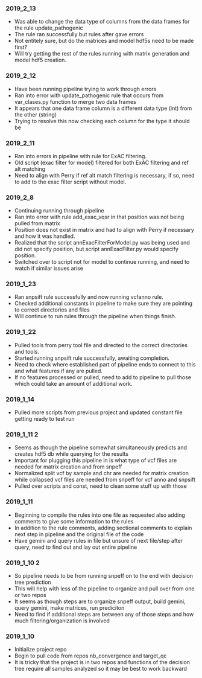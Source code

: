 ### 2019_2_13
* Was able to change the data type of columns from the data frames for the rule update_pathogenic
* The rule ran successfully but rules after gave errors
* Not entitely sure, but do the matrices and model hdf5s need to be made first?
* Will try getting the rest of the rules running with matrix generation and model hdf5 creation.

### 2019_2_12
* Have been running pipeline trying to work through errors
* Ran into error with update_pathogenic rule that occurs from var_clases.py function to merge two data frames
* It appears that one data frame column is a different data type (int) from the other (string)
* Trying to resolve this now checking each column for the type it should be

### 2019_2_11
* Ran into errors in pipeline with rule for ExAC filtering.
* Old script (exac filter for model) filtered for both ExAC filtering and ref alt matching
* Need to align with Perry if ref alt match filtering is necessary, if so, need to add to the exac filter script without model.

### 2019_2_8
* Continuing running through pipeline
* Ran into error with rule add_exac_vqsr in that position was not being pulled from matrix
* Position does not exist in matrix and had to align with Perry if necessary and how it was handled.
* Realized that the script annExacFilterForModel.py was being used and did not specify position, but script annExacFilter.py would specify position.
* Switched over to script not for model to continue running, and need to watch if similar issues arise

### 2019_1_23
* Ran snpsift rule successfully and now running vcfanno rule.
* Checked additional constants in pipeline to make sure they are pointing to correct directories and files
* Will continue to run rules through the pipeline when things finish.

### 2019_1_22
* Pulled tools from perry tool file and directed to the correct directories and tools.
* Started running snpsift rule successfully, awaiting completion.
* Need to check where established part of pipeline ends to connect to this and what features if any are pulled.
* If no features processed or pulled, need to add to pipeline to pull those which could take an amount of additional work.

### 2019_1_14
* Pulled more scripts from previous project and updated constant file getting ready to test run

### 2019_1_11 2
* Seems as though the pipeline somewhat simultaneously predicts and creates hdf5 db while querying for the results
* Important for plugging this pipeline in is what type of vcf files are needed for matrix creation and from snpeff
* Normalized split vcf by sample and chr are needed for matrix creation while collapsed vcf files are needed from snpeff for vcf anno and snpsift
* Pulled over scripts and const, need to clean some stuff up with those

### 2019_1_11
* Beginning to compile the rules into one file as requested also adding comments to give some information to the rules
* In addition to the rule comments, adding sectional comments to explain next step in pipeline and the original file of the code
* Have gemini and query rules in file but unsure of next file/step after query, need to find out and lay out entire pipeline

### 2019_1_10 2
* So pipeline needs to be from running snpeff on to the end with decision tree prediction
* This will help with less of the pipeline to organize and pull over from one or two repos
* It seems as though steps are to organize snpeff output, build gemini, query gemini, make matrices, run prediciton
* Need to find if additional steps are between any of those steps and how much filtering/organization is involved

### 2019_1_10
* Initialize project repo
* Begin to pull code from repos nb_convergence and target_qc
* It is tricky that the project is in two repos and functions of the decision tree require all samples analyzed so it may be best to work backward
